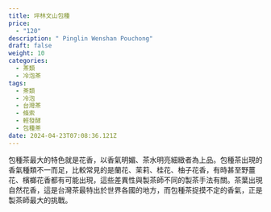 ```yaml
---
title: 坪林文山包種
price:
  - "120"
description: " Pinglin Wenshan Pouchong"
draft: false
weight: 10
categories:
  - 茶類
  - 冷泡茶
tags:
  - 茶類
  - 冷泡
  - 台灣茶
  - 條索
  - 輕發酵
  - 包種茶
date: 2024-04-23T07:08:36.121Z
---
```

包種茶最大的特色就是花香，以香氣明媚、茶水明亮細緻者為上品。包種茶出現的香氣種類不一而足，比較常見的是蘭花、茉莉、桂花、柚子花香，有時甚至野薑花、檳榔花香都有可能出現，這些差異性與製茶師不同的製茶手法有關。茶葉出現自然花香，這是台灣茶最特出於世界各國的地方，而包種茶捉摸不定的香氣，正是製茶師最大的挑戰。